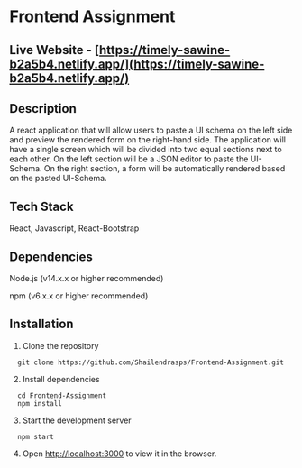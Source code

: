 # Frontend Assignment

## Live Website - [https://timely-sawine-b2a5b4.netlify.app/](https://timely-sawine-b2a5b4.netlify.app/)

## Description

A react application that will allow users to paste a UI schema on the left side and preview the rendered form on the right-hand side. The application will have a single screen which will be divided into two equal sections next to each other. On the left section will be a JSON editor to paste the UI-Schema. On the right section, a form will be automatically rendered based on the pasted UI-Schema.

## Tech Stack

React, Javascript, React-Bootstrap

## Dependencies 

Node.js (v14.x.x or higher recommended) 


npm (v6.x.x or higher recommended)

## Installation

1. Clone the repository
```
  git clone https://github.com/Shailendrasps/Frontend-Assignment.git
```

2. Install dependencies
```
  cd Frontend-Assignment
  npm install
```
3. Start the development server
```
  npm start
```
4. Open [http://localhost:3000](http://localhost:3000) to view it in the browser.


